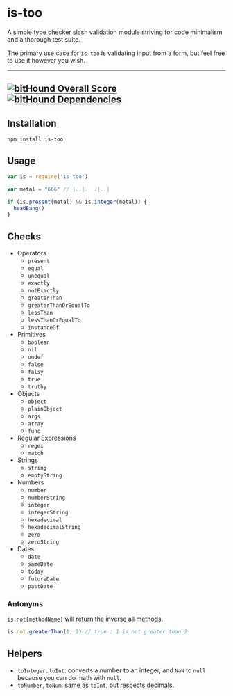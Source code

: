 # is-too

A simple type checker slash validation module striving for code minimalism and a thorough test suite.

The primary use case for `is-too` is validating input from a form, but feel free to use it however you wish.

---
[![bitHound Overall Score](https://www.bithound.io/github/LoudBit/is-too/badges/score.svg)](https://www.bithound.io/github/LoudBit/is-too) [![bitHound Dependencies](https://www.bithound.io/github/LoudBit/is-too/badges/dependencies.svg)](https://www.bithound.io/github/LoudBit/is-too/master/dependencies/npm)
---


## Installation

```
npm install is-too
```

## Usage

```javascript
var is = require('is-too')

var metal = "666" // |..|.  .|..|

if (is.present(metal) && is.integer(metal)) {
  headBang()
}
```

## Checks


* Operators
  * `present`
  * `equal`
  * `unequal`
  * `exactly`
  * `notExactly`
  * `greaterThan`
  * `greaterThanOrEqualTo`
  * `lessThan`
  * `lessThanOrEqualTo`
  * `instanceOf`
* Primitives
  * `boolean`
  * `nil`
  * `undef`
  * `false`
  * `falsy`
  * `true`
  * `truthy`
* Objects
  * `object`
  * `plainObject`
  * `args`
  * `array`
  * `func`
* Regular Expressions
  * `regex`
  * `match`
* Strings
  * `string`
  * `emptyString`
* Numbers
  * `number`
  * `numberString`
  * `integer`
  * `integerString`
  * `hexadecimal`
  * `hexadecimalString`
  * `zero`
  * `zeroString`
* Dates
  * `date`
  * `sameDate`
  * `today`
  * `futureDate`
  * `pastDate`


### Antonyms

`is.not[methodName]` will return the inverse all methods.

```javascript
is.not.greaterThan(1, 2) // true : 1 is not greater than 2
```

## Helpers

* `toInteger`, `toInt`: converts a number to an integer, and `NaN` to `null` because you can do math with `null`.
* `toNumber`, `toNum`: same as `toInt`, but respects decimals.

